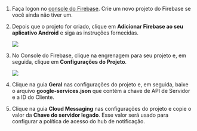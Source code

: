 

1. Faça logon no [console do Firebase](https://firebase.google.com/console/). Crie um novo projeto do Firebase se você ainda não tiver um.
2. Depois que o projeto for criado, clique em **Adicionar Firebase ao seu aplicativo Android** e siga as instruções fornecidas.

    ![](./media/notification-hubs-enable-firebase-cloud-messaging/notification-hubs-add-firebase-to-android-app.png)
3. No Console do Firebase, clique na engrenagem para seu projeto e, em seguida, clique em **Configurações do Projeto**.

    ![](./media/notification-hubs-enable-firebase-cloud-messaging/notification-hubs-firebase-console-project-settings.png)
4. Clique na guia **Geral** nas configurações do projeto e, em seguida, baixe o arquivo **google-services.json** que contém a chave de API de Servidor e a ID do Cliente.
5. Clique na guia **Cloud Messaging** nas configurações do projeto e copie o valor da **Chave do servidor legado**. Esse valor será usado para configurar a política de acesso do hub de notificação.
